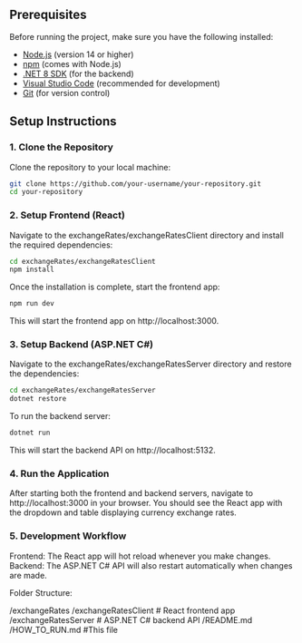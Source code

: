 
## Prerequisites

Before running the project, make sure you have the following installed:

- [Node.js](https://nodejs.org/) (version 14 or higher)
- [npm](https://www.npmjs.com/) (comes with Node.js)
- [.NET 8 SDK](https://dotnet.microsoft.com/download/dotnet) (for the backend)
- [Visual Studio Code](https://code.visualstudio.com/) (recommended for development)
- [Git](https://git-scm.com/) (for version control)

## Setup Instructions

### 1. Clone the Repository

Clone the repository to your local machine:
```bash
git clone https://github.com/your-username/your-repository.git
cd your-repository
```

### 2. Setup Frontend (React)

Navigate to the exchangeRates/exchangeRatesClient directory and install the required dependencies:

```bash
cd exchangeRates/exchangeRatesClient
npm install
```

Once the installation is complete, start the frontend app:

```bash
npm run dev
```
This will start the frontend app on http://localhost:3000.

### 3. Setup Backend (ASP.NET C#)

Navigate to the exchangeRates/exchangeRatesServer directory and restore the dependencies:

```bash
cd exchangeRates/exchangeRatesServer
dotnet restore
```

To run the backend server:

```bash
dotnet run
```
This will start the backend API on http://localhost:5132.

### 4. Run the Application
After starting both the frontend and backend servers, navigate to http://localhost:3000 in your browser. You should see the React app with the dropdown and table displaying currency exchange rates.

### 5. Development Workflow
Frontend: The React app will hot reload whenever you make changes.
Backend: The ASP.NET C# API will also restart automatically when changes are made.

Folder Structure:

/exchangeRates
  /exchangeRatesClient      # React frontend app
  /exchangeRatesServer      # ASP.NET C# backend API
/README.md              
/HOW_TO_RUN.md             #This file